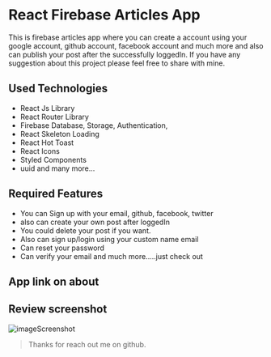 # React Firebase Articles App

This is firebase articles app where you can create a account using your google account, github account, facebook account and much more and also can publish your post after the successfully loggedIn. If you have any suggestion about this project please feel free to share with mine.

## Used Technologies

- React Js Library
- React Router Library
- Firebase Database, Storage, Authentication,
- React Skeleton Loading
- React Hot Toast
- React Icons
- Styled Components
- uuid
  and many more...

## Required Features

- You can Sign up with your email, github, facebook, twitter
- also can create your own post after loggedIn
- You could delete your post if you want.
- Also can sign up/login using your custom name email
- Can reset your password
- Can verify your email
  and much more.....just check out

## App link on about

## Review screenshot

![imageScreenshot](./review.png)

> Thanks for reach out me on github.
